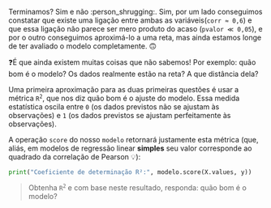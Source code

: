 Terminamos? Sim e não :person_shrugging:. Sim, por um lado conseguimos constatar que existe uma ligação entre ambas as variáveis ​​(`corr ≈ 0,6`) e que essa ligação não parece ser mero produto do acaso (`pvalor ≪ 0,05`), e por o outro conseguimos aproximá-lo a uma reta, mas ainda estamos longe de ter avaliado o modelo completamente. 🙃

❓É que ainda existem muitas coisas que não sabemos! Por exemplo: quão bom é o modelo? Os dados realmente estão na reta? A que distância dela?

Uma primeira aproximação para as duas primeiras questões é usar a métrica <code>R<sup>2</sup></code>, que nos diz quão bom é o ajuste do modelo. Essa medida estatística oscila entre `0` (os dados previstos não se ajustam às observações) e `1` (os dados previstos se ajustam perfeitamente às observações).

A operação `score` do nosso `modelo` retornará justamente esta métrica (que, aliás, em modelos de regressão linear **simples** seu valor corresponde ao quadrado da correlação de Pearson 💡):
 
```python
print("Coeficiente de determinação R²:", modelo.score(X.values, y))
```

> Obtenha <code>R<sup>2</sup></code> e com base neste resultado, responda: quão bom é o modelo?
